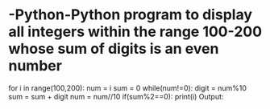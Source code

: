 # -Python-Python program to display all integers within the range 100-200 whose sum of digits is an even number


for i in range(100,200):
    num = i
    sum = 0
    while(num!=0):
        digit = num%10
        sum = sum + digit
        num = num//10
    if(sum%2==0):
        print(i)
Output:
